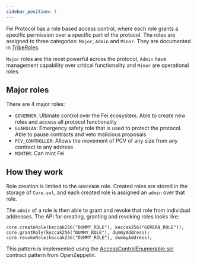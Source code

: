 ```yaml
---
sidebar_position: 1
---
```


Fei Protocol has a role based access control, where each role grants a specific permission over a specific part of the protocol. The roles are assigned to three categories: `Major`, `Admin` and `Minor`. They are documented in [TribeRoles](https://github.com/fei-protocol/fei-protocol-core/blob/develop/contracts/core/TribeRoles.sol).

`Major` roles are the most powerful across the protocol, `Admin` have management capability over critical functionality and `Minor` are operational roles.

## Major roles
There are 4 major roles: 
- `GOVERNOR`: Ultimate control over the Fei ecosystem. Able to create new roles and access all protocol functionality
- `GUARDIAN`: Emergency safety role that is used to protect the protocol. Able to pause contracts and veto malicious proposals
- `PCV_CONTROLLER`: Allows the movement of PCV of any size from any contract to any address
- `MINTER`: Can mint Fei

## How they work
Role creation is limited to the `GOVERNOR` role. Created roles are stored in the storage of `Core.sol`, and each created role is assigned an `admin` over that role.

The `admin` of a role is then able to grant and revoke that role from individual addresses. The API for creating, granting and revoking roles looks like:

```.sol
core.createRole(keccak256("DUMMY_ROLE"), keccak256("GOVERN_ROLE"));
core.grantRole(keccak256("DUMMY_ROLE"), dummyAddress);
core.revokeRole(keccak256("DUMMY_ROLE"), dummyAddress);
```

This pattern is implemented using the [AccessControlEnumerable.sol](https://github.com/OpenZeppelin/openzeppelin-contracts/blob/master/contracts/access/AccessControlEnumerable.sol) contract pattern from OpenZeppelin.
